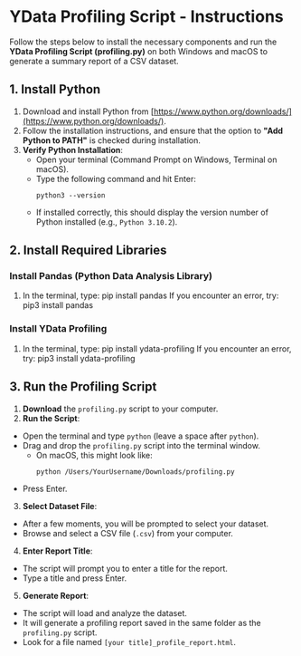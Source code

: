 # YData Profiling Script - Instructions

Follow the steps below to install the necessary components and run the **YData Profiling Script (profiling.py)** on both Windows and macOS to generate a summary report of a CSV dataset.

## 1. Install Python

1. Download and install Python from [https://www.python.org/downloads/](https://www.python.org/downloads/).  
2. Follow the installation instructions, and ensure that the option to **"Add Python to PATH"** is checked during installation.  
3. **Verify Python Installation**:
   - Open your terminal (Command Prompt on Windows, Terminal on macOS).
   - Type the following command and hit Enter:
     ```
     python3 --version
     ```
   - If installed correctly, this should display the version number of Python installed (e.g., `Python 3.10.2`).

## 2. Install Required Libraries

### Install Pandas (Python Data Analysis Library)

1. In the terminal, type: pip install pandas
         If you encounter an error, try: pip3 install pandas

### Install YData Profiling

1. In the terminal, type: pip install ydata-profiling
         If you encounter an error, try: pip3 install ydata-profiling

   
## 3. Run the Profiling Script

1. **Download** the `profiling.py` script to your computer.
2. **Run the Script**:
- Open the terminal and type `python` (leave a space after `python`).
- Drag and drop the `profiling.py` script into the terminal window.
  - On macOS, this might look like:
    ```
    python /Users/YourUsername/Downloads/profiling.py
    ```
- Press Enter.

3. **Select Dataset File**: 
- After a few moments, you will be prompted to select your dataset.
- Browse and select a CSV file (`.csv`) from your computer.

4. **Enter Report Title**: 
- The script will prompt you to enter a title for the report.
- Type a title and press Enter.

5. **Generate Report**: 
- The script will load and analyze the dataset.
- It will generate a profiling report saved in the same folder as the `profiling.py` script.
- Look for a file named `[your title]_profile_report.html`.
